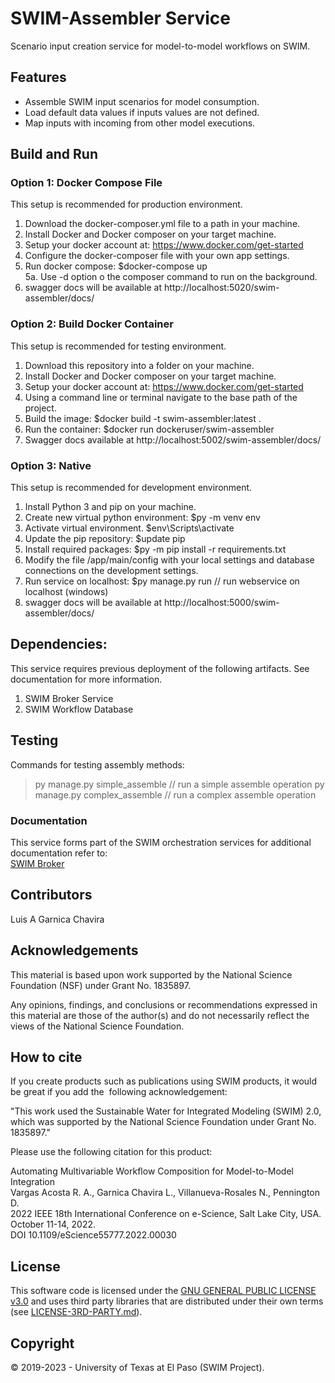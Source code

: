 # SWIM-Assembler Service
Scenario input creation service for model-to-model workflows on SWIM.

## Features
+ Assemble SWIM input scenarios for model consumption.
+ Load default data values if inputs values are not defined.
+ Map inputs with incoming from other model executions.

## Build and Run

### Option 1: Docker Compose File
This setup is recommended for production environment.   

1. Download the docker-composer.yml file to a path in your machine.   
2. Install Docker and Docker composer on your target machine.   
3. Setup your docker account at: https://www.docker.com/get-started   
4. Configure the docker-composer file with your own app settings.   
5. Run docker compose: $docker-compose up   
5a. Use -d option o the composer command to run on the background.    
6. swagger docs will be available at http://localhost:5020/swim-assembler/docs/ 


### Option 2: Build Docker Container
This setup is recommended for testing environment.   

1. Download this repository into a folder on your machine.
2. Install Docker and Docker composer on your target machine.
3. Setup your docker account at: https://www.docker.com/get-started
4. Using a command line or terminal navigate to the base path of the project.
5. Build the image: $docker build -t swim-assembler:latest .
6. Run the container: $docker run dockeruser/swim-assembler
7. Swagger docs available at http://localhost:5002/swim-assembler/docs/

### Option 3: Native
This setup is recommended for development environment.       

1. Install Python 3 and pip on your machine.
2. Create new virtual python environment: $py -m venv env 
3. Activate virtual environment. $env\Scripts\activate
4. Update the pip repository: $update pip
5. Install required packages: $py -m pip install -r requirements.txt
6. Modify the file /app/main/config with your local settings and database connections on the development settings.
7. Run service on localhost: $py manage.py run  // run webservice on localhost (windows)
8. swagger docs will be available at http://localhost:5000/swim-assembler/docs/

## Dependencies:
This service requires previous deployment of the following artifacts. See documentation for more information.

1. SWIM Broker Service
2. SWIM Workflow Database

## Testing
Commands for testing assembly methods:

> py manage.py simple_assemble // run a simple assemble operation
> py manage.py complex_assemble // run a complex assemble operation

### Documentation

This service forms part of the SWIM orchestration services for additional documentation refer to:   
[SWIM Broker](https://water.cybershare.utep.edu/resources/docs/en2/backend/swim-broker/)

## Contributors
Luis A Garnica Chavira    

## Acknowledgements
This material is based upon work supported by the National Science Foundation (NSF) under Grant No. 1835897.   

Any opinions, findings, and conclusions or recommendations expressed in this material are those of the author(s) and do not necessarily reflect the views of the National Science Foundation.  

## How to cite
If you create products such as publications using SWIM products, it would be great if you add the  following acknowledgement:   

"This work used the Sustainable Water for Integrated Modeling (SWIM) 2.0, which was supported by the National Science Foundation under Grant No. 1835897."  

Please use the following citation for this product:     

Automating Multivariable Workflow Composition for Model-to-Model Integration   
Vargas Acosta R. A., Garnica Chavira L., Villanueva-Rosales N., Pennington D.   
2022 IEEE 18th International Conference on e-Science, Salt Lake City, USA. October 11-14, 2022.   
DOI 10.1109/eScience55777.2022.00030 

## License
This software code is licensed under the [GNU GENERAL PUBLIC LICENSE v3.0](./LICENSE) and uses third party libraries that are distributed under their own terms (see [LICENSE-3RD-PARTY.md](./LICENSE-3RD-PARTY.md)).

## Copyright
© 2019-2023 - University of Texas at El Paso (SWIM Project).

